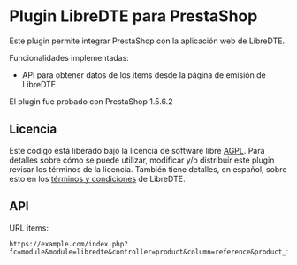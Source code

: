 Plugin LibreDTE para PrestaShop
===============================

Este plugin permite integrar PrestaShop con la aplicación web de LibreDTE.

Funcionalidades implementadas:

- API para obtener datos de los items desde la página de emisión de LibreDTE.

El plugin fue probado con PrestaShop 1.5.6.2

Licencia
--------

Este código está liberado bajo la licencia de software libre [AGPL](http://www.gnu.org/licenses/agpl-3.0.en.html).
Para detalles sobre cómo se puede utilizar, modificar y/o distribuir este plugin revisar los términos de la licencia.
También tiene detalles, en español, sobre esto en los [términos y condiciones](https://wiki.libredte.cl/doku.php/terminos) de LibreDTE.

API
---

URL items:

    https://example.com/index.php?fc=module&module=libredte&controller=product&column=reference&product_id=CODIGO
